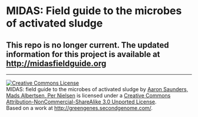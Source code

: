 # MIDAS: Field guide to the microbes of activated sludge

## This repo is no longer current. The updated information for this project is available at http://midasfieldguide.org

-----

<a rel="license" href="http://creativecommons.org/licenses/by-nc-sa/3.0/"><img alt="Creative Commons License" style="border-width:0" src="http://i.creativecommons.org/l/by-nc-sa/3.0/88x31.png" /></a><br /><span xmlns:dct="http://purl.org/dc/terms/" href="http://purl.org/dc/dcmitype/Dataset" property="dct:title" rel="dct:type">MIDAS: field guide to the microbes of activated sludge</span> by <a xmlns:cc="http://creativecommons.org/ns#" href="http://www.midasfieldguide.org" property="cc:attributionName" rel="cc:attributionURL">Aaron Saunders, Mads Albertsen, Per Nielsen</a> is licensed under a <a rel="license" href="http://creativecommons.org/licenses/by-nc-sa/3.0/">Creative Commons Attribution-NonCommercial-ShareAlike 3.0 Unported License</a>.<br />Based on a work at <a xmlns:dct="http://purl.org/dc/terms/" href="http://greengenes.secondgenome.com/" rel="dct:source">http://greengenes.secondgenome.com/</a>.

